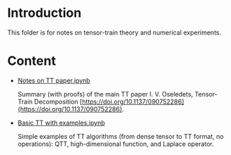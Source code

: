 # Introduction
This folder is for notes on tensor-train theory and numerical experiments.

# Content
+ [Notes on TT paper.ipynb](https://github.com/VLSF/afternotes/blob/main/TT%20and%20QTT/Notes%20on%20TT%20paper.ipynb)

	Summary (with proofs) of the main TT paper I. V. Oseledets, Tensor-Train Decomposition [https://doi.org/10.1137/090752286](https://doi.org/10.1137/090752286). 

+ [Basiс TT with examples.ipynb](https://github.com/VLSF/afternotes/blob/main/TT%20and%20QTT/Basi%D1%81%20TT%20with%20examples.ipynb)

	Simple examples of TT algorithms (from dense tensor to TT format, no operations): QTT, high-dimensional function, and Laplace operator.